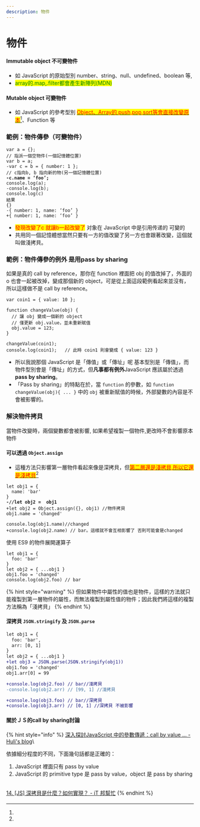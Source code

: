 ```yaml
---
description: 物件
---
```


# 物件

#### Immutable object 不可變物件

* 如 JavaScript 的原始型別 number、string、null、undefined、boolean 等,
* <mark style="color:green;">array的.map,.filter都會產生新陣列(MDN)</mark>

#### Mutable object 可變物件

* 如 JavaScript 的參考型別 [<mark style="color:red;">Object、Array的 push,pop,sort等會直接改變原本</mark>](#user-content-fn-1)[^1]、Function 等



### 範例：物件傳參（可變物件）

<pre class="language-diff"><code class="lang-diff">var a = {};
// 指派一個空物件(一個記憶體位置)
var b = a;
-var c = b = { number: 1 };
// c指向b, b 指向新的物(另一個記憶體位置)
<strong>-c.name = ‘foo’;
</strong>console.log(a);
-console.log(b);
console.log(c)
結果
{}
-{ number: 1, name: ‘foo’ }
+{ number: 1, name: ‘foo’ }
</code></pre>

* &#x20;<mark style="color:red;">發現改變了c 就讓b一起改變了</mark> 对象在 JavaScript 中是引用传递的 可變的
* 共用同一個記憶體想當然只要有一方的值改變了另一方也會跟著改變，這個就叫做淺拷貝。

### 範例：物件傳參的例外 是用**pass by sharing**

如果是真的 call by reference，那你在 function 裡面把 obj 的值改掉了，外面的 o 也會一起被改掉，變成那個新的 object，可是從上面這段範例看起來並沒有，所以這樣做不是 call by reference。

```
var coin1 = { value: 10 };

function changeValue(obj) {
  // 讓 obj 變成一個新的 object
  // 僅更新 obj.value，並未重新賦值
  obj.value = 123;
}

changeValue(coin1);
console.log(coin1);   // 此時 coin1 則會變成 { value: 123 }
```

* 所以我說那個 JavaScript 是「傳值」或「傳址」呢 基本型別是「傳值」，而物件型別會是「傳址」的方式，但**凡事都有例外**JavaScript 應該屬於透過 **pass by sharing**。
* 「Pass by sharing」的特點在於，當 `function` 的參數，如 `function changeValue(obj){ ... }` 中的 `obj` 被重新賦值的時候，外部變數的內容是不會被影響的。

### 解決物件拷貝

當物件改變時，兩個變數都會被影響, 如果希望複製一個物件,更改時不會影響原本物件

#### 可以透過 `Object.assign`

* 這種方法只影響第一層物件看起來像是深拷貝，但[<mark style="color:red;">第二層還是淺拷貝,所以它還是淺拷貝</mark>](#user-content-fn-2)[^2]

<pre class="language-diff"><code class="lang-diff">let obj1 = {
  name: 'bar'
}
<strong>-//let obj2 =  obj1
</strong>+let obj2 = Object.assign({}, obj1) //物件拷貝
obj1.name = 'changed'

console.log(obj1.name)//changed
+console.log(obj2.name) // bar。這樣就不會互相影響了 否則可能會是changed
</code></pre>

使用 ES9 的物件展開運算子

```
let obj1 = {
  foo: 'bar'
}
let obj2 = { ...obj1 }
obj1.foo = 'changed'
console.log(obj2.foo) // bar
```

{% hint style="warning" %}
但如果物件中屬性的值也是物件，這樣的方法就只能複製到第一層物件的屬性，而無法複製到屬性值的物件；因此我們將這樣的複製方法稱為「淺拷貝」
{% endhint %}

#### 深拷貝  `JSON.stringify` 及 `JSON.parse`&#x20;

```diff
let obj1 = {
  foo: 'bar',
  arr: [0, 1]
}
let obj2 = { ...obj1 }
+let obj3 = JSON.parse(JSON.stringify(obj1))
obj1.foo = 'changed'
obj1.arr[0] = 99

+console.log(obj2.foo) // bar//淺拷貝
-console.log(obj2.arr) // [99, 1] //淺拷貝

+console.log(obj3.foo) // bar//深拷貝
+console.log(obj3.arr) // [0, 1] //深拷貝 不被影響
```

#### 關於ＪＳ的call by sharing討論

{% hint style="info" %}
[深入探討JavaScript 中的參數傳遞：call by value ... - Huli's blog](https://blog.huli.tw/2018/06/23/javascript-call-by-value-or-reference/)\


依據細分程度的不同，下面幾句話都是正確的：

1. JavaScript 裡面只有 pass by value
2. JavaScript 的 primitive type 是 pass by value，object 是 pass by sharing

\
[14. \[JS\] 深拷貝是什麼？如何實現？ - iT 邦幫忙](https://ithelp.ithome.com.tw/articles/10223178)
{% endhint %}



####

[^1]: 

[^2]: 
